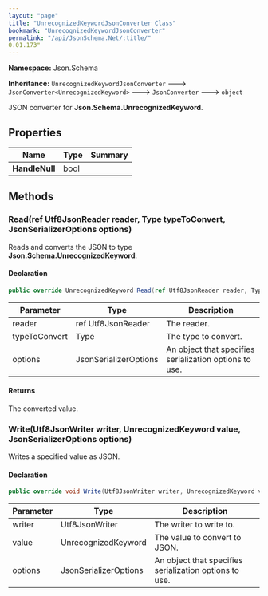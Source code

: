 ```yaml
---
layout: "page"
title: "UnrecognizedKeywordJsonConverter Class"
bookmark: "UnrecognizedKeywordJsonConverter"
permalink: "/api/JsonSchema.Net/:title/"
0.01.173"
---
```

**Namespace:** Json.Schema

**Inheritance:**
`UnrecognizedKeywordJsonConverter`
 🡒 
`JsonConverter<UnrecognizedKeyword>`
 🡒 
`JsonConverter`
 🡒 
`object`

JSON converter for **Json.Schema.UnrecognizedKeyword**.

## Properties

| Name | Type | Summary |
|---|---|---|
| **HandleNull** | bool |  |

## Methods

### Read(ref Utf8JsonReader reader, Type typeToConvert, JsonSerializerOptions options)

Reads and converts the JSON to type **Json.Schema.UnrecognizedKeyword**.

#### Declaration

```c#
public override UnrecognizedKeyword Read(ref Utf8JsonReader reader, Type typeToConvert, JsonSerializerOptions options)
```

| Parameter | Type | Description |
|---|---|---|
| reader | ref Utf8JsonReader | The reader. |
| typeToConvert | Type | The type to convert. |
| options | JsonSerializerOptions | An object that specifies serialization options to use. |


#### Returns

The converted value.

### Write(Utf8JsonWriter writer, UnrecognizedKeyword value, JsonSerializerOptions options)

Writes a specified value as JSON.

#### Declaration

```c#
public override void Write(Utf8JsonWriter writer, UnrecognizedKeyword value, JsonSerializerOptions options)
```

| Parameter | Type | Description |
|---|---|---|
| writer | Utf8JsonWriter | The writer to write to. |
| value | UnrecognizedKeyword | The value to convert to JSON. |
| options | JsonSerializerOptions | An object that specifies serialization options to use. |


